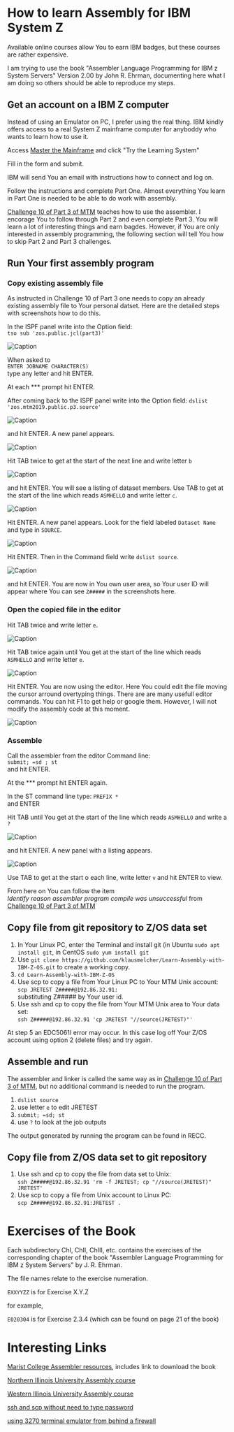 # How to learn Assembly for IBM System Z

Available online courses allow You to earn IBM badges, but these courses are rather expensive.

I am trying to use the book
"Assembler Language Programming for IBM z System Servers" Version 2.00 by John R. Ehrman, documenting here what I am doing so others should be able to reproduce my steps.

## Get an account on a IBM Z computer

Instead of using an Emulator on PC, I prefer using the real thing.
IBM kindly offers access to a real System Z mainframe computer for anyboddy who wants to learn how to use it.

Access [Master the Mainframe](https://www.ibm.com/it-infrastructure/z/education/master-the-mainframe)
and click "Try the Learning System"

Fill in the form and submit.

IBM will send You an email with instructions how to connect and log on.

Follow the instructions and complete Part One. Almost everything You learn in Part One
is needed to be able to do work with assembly.

[Challenge 10 of Part 3 of MTM](http://mtm2019.mybluemix.net/part_three/part_three_ch10.html)
teaches how to use the assembler. I encorage You to follow through Part 2 and even complete
Part 3. You will learn a lot of interesting things and earn bagdes. However, if You are
only interested in assembly programming, the following section will tell You how to skip
Part 2 and Part 3 challenges.

## Run Your first assembly program

### Copy existing assembly file

As instructed in Challenge 10 of Part 3 one needs to copy an already existing assembly file to Your personal datset. Here are the detailed steps with screenshots how to do this.

In the ISPF panel write into the Option field:<br>
`tso sub 'zos.public.jcl(part3)'`

![Caption](tso_zos.png)

When asked to<br>`ENTER JOBNAME CHARACTER(S)`<br>type any letter and hit ENTER.

At each *** prompt hit ENTER.

After coming back to the ISPF panel write into the Option field:
`dslist  'zos.mtm2019.public.p3.source'`

![Caption](ispf_dslist_zos.png)

and hit ENTER. A new panel appears.

![Caption](dslist_zos.png)

Hit TAB twice to get at the start of the next line and write letter `b`

![Caption](dslist_zos_b.png)

and hit ENTER. You will see a listing of dataset members.
Use TAB to get at the start of the line which reads `ASMHELLO` and write letter `c`.

![Caption](dslist_zos_c.png)

Hit ENTER. A new panel appears. Look for the field labeled `Dataset Name`
and type in `SOURCE`.

![Caption](copy_zos.png)

Hit ENTER. Then in the Command field write `dslist source`.

![Caption](dslist_source.png)

and hit ENTER. You are now in You own user area,
so Your user ID will appear where You can see `Z#####` in the screenshots here.

### Open the copied file in the editor

Hit TAB twice and write letter `e`.

![Caption](dslist_source_e.png)

Hit TAB twice again until You get at the start of the line which reads `ASMHELLO` and write letter `e`.

![Caption](dslist_asmhello_e.png)

Hit ENTER. You are now using the editor. Here You could edit the file moving the cursor arround overtyping things. There are are many usefull editor commands. You can hit F1 to get help or google them. However, I will not modify the assembly code at this moment.

![Caption](editor_asmhello.png)

### Assemble

Call the assembler from the editor Command line:<br>
`submit; =sd ; st`<br>
and hit ENTER.

At the *** prompt hit ENTER again.

In the ST command line type: `PREFIX *`<br>
and ENTER

Hit TAB until You get at the start of the line which reads `ASMHELLO` and write a `?` 

![Caption](st_asmhello.png)

and hit ENTER. A new panel with a listing appears.

![Caption](st_jes.png)

Use TAB to get at the start o each line, write letter `v` and hit ENTER to view.

From here on You can follow the item<br>
*Identify reason assembler program compile was unsuccessful*
from [Challenge 10 of Part 3 of MTM](http://mtm2019.mybluemix.net/part_three/part_three_ch10.html)

## Copy file from git repository to Z/OS data set

1. In Your Linux PC, enter the Terminal and install git (in Ubuntu `sudo apt install git`, in CentOS `sudo yum install git`
2. Use `git clone https://github.com/klausmelcher/Learn-Assembly-with-IBM-Z-OS.git` to create a working copy.
3. `cd Learn-Assembly-with-IBM-Z-OS`
4. Use scp to copy a file from Your Linux PC to Your MTM Unix account:<br>
    `scp JRETEST Z#####@192.86.32.91:`<br>
    substituting Z##### by Your user id.
5. Use ssh and cp to copy the file from Your MTM Unix area to Your data set:<br>
    `ssh Z#####@192.86.32.91 'cp JRETEST "//source(JRETEST)"'`

At step 5 an EDC5061I error may occur. In this case log off Your Z/OS
account using option 2 (delete files) and try again.

## Assemble and run

The assembler and linker is called the same way as in [Challenge 10 of Part 3 of MTM](http://mtm2019.mybluemix.net/part_three/part_three_ch10.html), but no additional command is needed to run the program.

 1. `dslist source` 
 2. use letter `e` to edit JRETEST
 3. `submit; =sd; st` 
 4. use `?` to look at the job outputs

The output generated by running the program can be found  in RECC.

## Copy file from Z/OS data set to git repository

1. Use ssh and cp to copy the file from data set to Unix:<br>
    `ssh Z#####@192.86.32.91 'rm -f JRETEST; cp "//source(JRETEST)" JRETEST'`
2. Use scp to copy a file from Unix account to Linux PC:<br>
    `scp Z#####@192.86.32.91:JRETEST .`<br>

# Exercises of the Book

Each subdirectory ChI, ChII, ChIII, etc. contains the exercises of the corresponding chapter of the book 
 "Assembler Language Programming for IBM z System Servers" by J. R. Ehrman.
   
The file names relate to the exercise numeration.

`EXXYYZZ` is for Exercise  X.Y.Z

for example,

`E020304` is for Exercise  2.3.4 (which can be found on page 21 of the book)

# Interesting Links

[Marist College Assembler resources](https://idcp.marist.edu/iw/assembler-resources), includes link to download the book

[Northern Illinois University Assembly course](http://faculty.cs.niu.edu/~hutchins/csci360/main.htm)

[Western Illinois University Assembly course](http://www.wiu.edu/users/mflll/cs310/head.html)

[ssh and scp without need to type password](http://www.linuxproblem.org/art_9.html)

[using 3270 terminal emulator from behind a firewall](http://labarc.ufcg.edu.br/loac/index.php?n=OAC.Telas#z)
